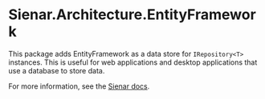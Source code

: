 ﻿# Sienar.Architecture.EntityFramework

This package adds EntityFramework as a data store for `IRepository<T>` instances. This is useful for web applications and desktop applications that use a database to store data.

For more information, see the [Sienar docs](https://sienar.io).